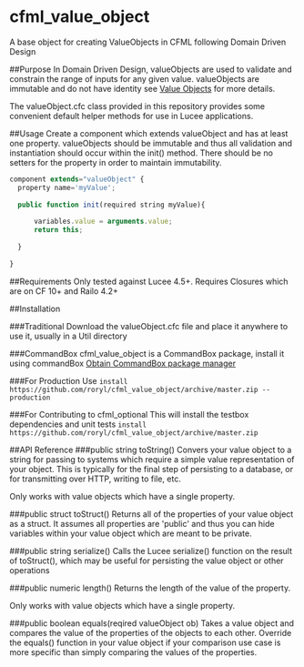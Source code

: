 # cfml_value_object
A base object for creating ValueObjects in CFML following Domain Driven Design

##Purpose
In Domain Driven Design, valueObjects are used to validate and constrain the range of inputs for any given value. valueObjects are immutable and do not have identity see [Value Objects](http://martinfowler.com/bliki/ValueObject.html) for more details.

The valueObject.cfc class provided in this repository provides some convenient default helper methods for use in Lucee applications.

##Usage
Create a component which extends valueObject and has at least one property. valueObjects should be immutable and thus all validation and instantiation should occur within the init() method. There should be no setters for the property in order to maintain immutability.

```javascript
component extends="valueObject" {
  property name='myValue';
  
  public function init(required string myValue){
      
      variables.value = arguments.value;
      return this;
    
  }
  
}
```

##Requirements
Only tested against Lucee 4.5+. Requires Closures which are on CF 10+ and Railo 4.2+

##Installation

###Traditional
Download the valueObject.cfc file and place it anywhere to use it, usually in a Util directory

###CommandBox
cfml_value_object is a CommandBox package, install it using commandBox
[Obtain CommandBox package manager](http://www.ortussolutions.com/products/commandbox)

###For Production Use
`install https://github.com/roryl/cfml_value_object/archive/master.zip --production`

###For Contributing to cfml_optional
This will install the testbox dependencies and unit tests
`install https://github.com/roryl/cfml_value_object/archive/master.zip`

##API Reference
###public string toString()
Convers your value object to a string for passing to systems which require a simple value representation of your object. This is typically for the final step of persisting to a database, or for transmitting over HTTP, writing to file, etc.

Only works with value objects which have a single property.

###public struct toStruct()
Returns all of the properties of your value object as a struct. It assumes all properties are 'public' and thus you can hide variables within your value object which are meant to be private.

###public string serialize()
Calls the Lucee serialize() function on the result of toStruct(), which may be useful for persisting the value object or other operations

###public numeric length()
Returns the length of the value of the property.

Only works with value objects which have a single property.

###public boolean equals(reqired valueObject ob)
Takes a value object and compares the value of the properties of the objects to each other. Override the equals() function in your value object if your comparison use case is more specific than simply comparing the values of the properties.
